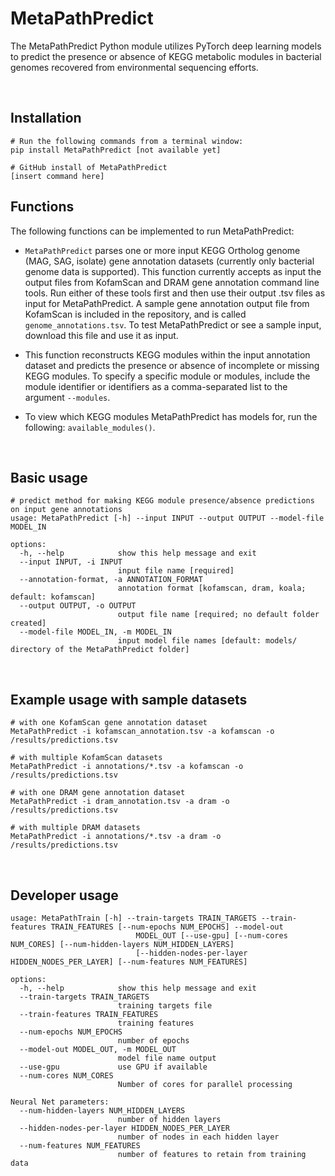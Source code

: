 # MetaPathPredict

The MetaPathPredict Python module utilizes PyTorch deep learning models to predict the presence or absence of KEGG metabolic modules in bacterial genomes recovered from environmental sequencing efforts.

<br>

## Installation

```
# Run the following commands from a terminal window:
pip install MetaPathPredict [not available yet]

# GitHub install of MetaPathPredict
[insert command here]
```

## Functions

The following functions can be implemented to run MetaPathPredict:

- `MetaPathPredict` parses one or more input KEGG Ortholog genome (MAG, SAG, isolate) gene annotation datasets (currently only bacterial genome data is supported). This function currently accepts as input the output files from KofamScan and DRAM gene annotation command line tools. Run either of these tools first and then use their output .tsv files as input for MetaPathPredict. A sample gene annotation output file from KofamScan is included in the repository, and is called `genome_annotations.tsv`. To test MetaPathPredict or see a sample input, download this file and use it as input.

- This function reconstructs KEGG modules within the input annotation dataset and predicts the presence or absence of incomplete or missing KEGG modules. To specify a specific module or modules, include the module identifier or identifiers as a comma-separated list to the argument `--modules`. 

- To view which KEGG modules MetaPathPredict has models for, run the following: `available_modules()`.

<br>

## Basic usage

```
# predict method for making KEGG module presence/absence predictions on input gene annotations
usage: MetaPathPredict [-h] --input INPUT --output OUTPUT --model-file MODEL_IN

options:
  -h, --help            show this help message and exit
  --input INPUT, -i INPUT
                        input file name [required]
  --annotation-format, -a ANNOTATION_FORMAT
                        annotation format [kofamscan, dram, koala; default: kofamscan]
  --output OUTPUT, -o OUTPUT
                        output file name [required; no default folder created]
  --model-file MODEL_IN, -m MODEL_IN
                        input model file names [default: models/ directory of the MetaPathPredict folder]
```

<br>

## Example usage with sample datasets

```
# with one KofamScan gene annotation dataset
MetaPathPredict -i kofamscan_annotation.tsv -a kofamscan -o /results/predictions.tsv

# with multiple KofamScan datasets
MetaPathPredict -i annotations/*.tsv -a kofamscan -o /results/predictions.tsv

# with one DRAM gene annotation dataset
MetaPathPredict -i dram_annotation.tsv -a dram -o /results/predictions.tsv

# with multiple DRAM datasets
MetaPathPredict -i annotations/*.tsv -a dram -o /results/predictions.tsv
```

<br>

## Developer usage

```
usage: MetaPathTrain [-h] --train-targets TRAIN_TARGETS --train-features TRAIN_FEATURES [--num-epochs NUM_EPOCHS] --model-out
                            MODEL_OUT [--use-gpu] [--num-cores NUM_CORES] [--num-hidden-layers NUM_HIDDEN_LAYERS]
                            [--hidden-nodes-per-layer HIDDEN_NODES_PER_LAYER] [--num-features NUM_FEATURES]

options:
  -h, --help            show this help message and exit
  --train-targets TRAIN_TARGETS
                        training targets file
  --train-features TRAIN_FEATURES
                        training features
  --num-epochs NUM_EPOCHS
                        number of epochs
  --model-out MODEL_OUT, -m MODEL_OUT
                        model file name output
  --use-gpu             use GPU if available
  --num-cores NUM_CORES
                        Number of cores for parallel processing

Neural Net parameters:
  --num-hidden-layers NUM_HIDDEN_LAYERS
                        number of hidden layers
  --hidden-nodes-per-layer HIDDEN_NODES_PER_LAYER
                        number of nodes in each hidden layer
  --num-features NUM_FEATURES
                        number of features to retain from training data
```
